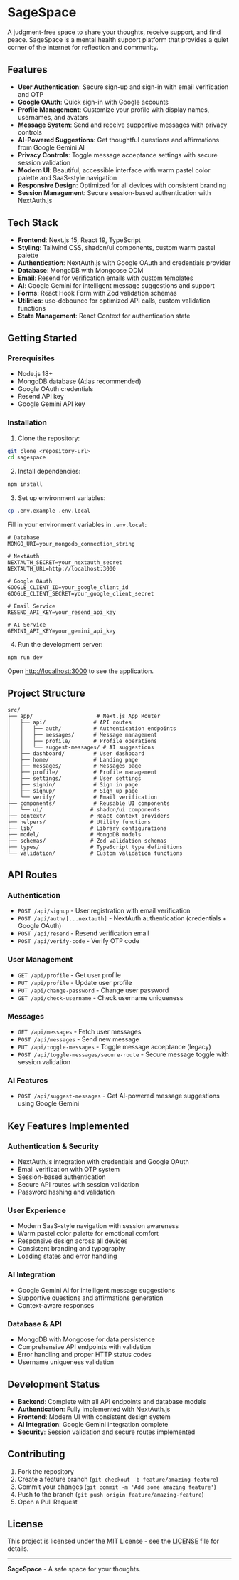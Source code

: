 # SageSpace

A judgment-free space to share your thoughts, receive support, and find peace. SageSpace is a mental health support platform that provides a quiet corner of the internet for reflection and community.

## Features

- **User Authentication**: Secure sign-up and sign-in with email verification and OTP
- **Google OAuth**: Quick sign-in with Google accounts
- **Profile Management**: Customize your profile with display names, usernames, and avatars
- **Message System**: Send and receive supportive messages with privacy controls
- **AI-Powered Suggestions**: Get thoughtful questions and affirmations from Google Gemini AI
- **Privacy Controls**: Toggle message acceptance settings with secure session validation
- **Modern UI**: Beautiful, accessible interface with warm pastel color palette and SaaS-style navigation
- **Responsive Design**: Optimized for all devices with consistent branding
- **Session Management**: Secure session-based authentication with NextAuth.js

## Tech Stack

- **Frontend**: Next.js 15, React 19, TypeScript
- **Styling**: Tailwind CSS, shadcn/ui components, custom warm pastel palette
- **Authentication**: NextAuth.js with Google OAuth and credentials provider
- **Database**: MongoDB with Mongoose ODM
- **Email**: Resend for verification emails with custom templates
- **AI**: Google Gemini for intelligent message suggestions and support
- **Forms**: React Hook Form with Zod validation schemas
- **Utilities**: use-debounce for optimized API calls, custom validation functions
- **State Management**: React Context for authentication state

## Getting Started

### Prerequisites

- Node.js 18+ 
- MongoDB database (Atlas recommended)
- Google OAuth credentials
- Resend API key
- Google Gemini API key

### Installation

1. Clone the repository:
```bash
git clone <repository-url>
cd sagespace
```

2. Install dependencies:
```bash
npm install
```

3. Set up environment variables:
```bash
cp .env.example .env.local
```

Fill in your environment variables in `.env.local`:
```env
# Database
MONGO_URI=your_mongodb_connection_string

# NextAuth
NEXTAUTH_SECRET=your_nextauth_secret
NEXTAUTH_URL=http://localhost:3000

# Google OAuth
GOOGLE_CLIENT_ID=your_google_client_id
GOOGLE_CLIENT_SECRET=your_google_client_secret

# Email Service
RESEND_API_KEY=your_resend_api_key

# AI Service
GEMINI_API_KEY=your_gemini_api_key
```

4. Run the development server:
```bash
npm run dev
```

Open [http://localhost:3000](http://localhost:3000) to see the application.

## Project Structure

```
src/
├── app/                    # Next.js App Router
│   ├── api/               # API routes
│   │   ├── auth/          # Authentication endpoints
│   │   ├── messages/      # Message management
│   │   ├── profile/       # Profile operations
│   │   └── suggest-messages/ # AI suggestions
│   ├── dashboard/         # User dashboard
│   ├── home/              # Landing page
│   ├── messages/          # Messages page
│   ├── profile/           # Profile management
│   ├── settings/          # User settings
│   ├── signin/            # Sign in page
│   ├── signup/            # Sign up page
│   └── verify/            # Email verification
├── components/            # Reusable UI components
│   └── ui/               # shadcn/ui components
├── context/              # React context providers
├── helpers/              # Utility functions
├── lib/                  # Library configurations
├── model/                # MongoDB models
├── schemas/              # Zod validation schemas
├── types/                # TypeScript type definitions
└── validation/           # Custom validation functions
```

## API Routes

### Authentication
- `POST /api/signup` - User registration with email verification
- `POST /api/auth/[...nextauth]` - NextAuth authentication (credentials + Google OAuth)
- `POST /api/resend` - Resend verification email
- `POST /api/verify-code` - Verify OTP code

### User Management
- `GET /api/profile` - Get user profile
- `PUT /api/profile` - Update user profile
- `PUT /api/change-password` - Change user password
- `GET /api/check-username` - Check username uniqueness

### Messages
- `GET /api/messages` - Fetch user messages
- `POST /api/messages` - Send new message
- `PUT /api/toggle-messages` - Toggle message acceptance (legacy)
- `POST /api/toggle-messages/secure-route` - Secure message toggle with session validation

### AI Features
- `POST /api/suggest-messages` - Get AI-powered message suggestions using Google Gemini

## Key Features Implemented

### Authentication & Security
- NextAuth.js integration with credentials and Google OAuth
- Email verification with OTP system
- Session-based authentication
- Secure API routes with session validation
- Password hashing and validation

### User Experience
- Modern SaaS-style navigation with session awareness
- Warm pastel color palette for emotional comfort
- Responsive design across all devices
- Consistent branding and typography
- Loading states and error handling

### AI Integration
- Google Gemini AI for intelligent message suggestions
- Supportive questions and affirmations generation
- Context-aware responses

### Database & API
- MongoDB with Mongoose for data persistence
- Comprehensive API endpoints with validation
- Error handling and proper HTTP status codes
- Username uniqueness validation

## Development Status

- **Backend**: Complete with all API endpoints and database models
- **Authentication**: Fully implemented with NextAuth.js
- **Frontend**: Modern UI with consistent design system
- **AI Integration**: Google Gemini integration complete
- **Security**: Session validation and secure routes implemented

## Contributing

1. Fork the repository
2. Create a feature branch (`git checkout -b feature/amazing-feature`)
3. Commit your changes (`git commit -m 'Add some amazing feature'`)
4. Push to the branch (`git push origin feature/amazing-feature`)
5. Open a Pull Request

## License

This project is licensed under the MIT License - see the [LICENSE](LICENSE) file for details.

---

**SageSpace** - A safe space for your thoughts.
